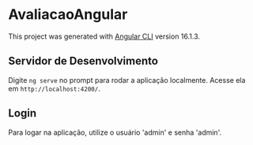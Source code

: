 # AvaliacaoAngular

This project was generated with [Angular CLI](https://github.com/angular/angular-cli) version 16.1.3.

## Servidor de Desenvolvimento

Digite `ng serve` no prompt para rodar a aplicação localmente. Acesse ela em `http://localhost:4200/`.

## Login

Para logar na aplicação, utilize o usuário 'admin' e senha 'admin'.
